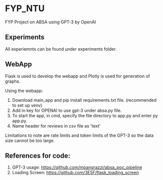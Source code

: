 # FYP_NTU
FYP Project on ABSA using GPT-3 by OpenAI

## Experiments
All experiemnts can be found under experiments folder.

## WebApp
Flask is used to develop the webapp and Plotly is used for generation of graphs.  

Using the webapp:
1) Download main_app and pip install requirements.txt file. (recommended to set up venv)
2) Add in key for OPENAI to use gpt-3 under absa.py file. 
3) To start the app, in cmd, specify the file directory to app.py and enter py app.py.
4) Name header for reviews in csv file as 'text'

Limitations to note are rate limits and token limits of the GPT-3 so the data size cannot be too large.



## References for code:
1) GPT-3 usage: https://github.com/mpangrazzi/absa_poc_pipeline
2) Loading Screen: https://github.com/3E5F/flask_loading_screen

